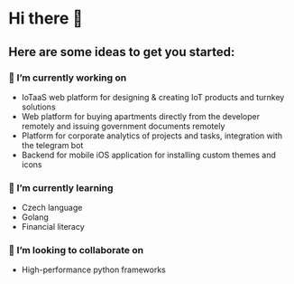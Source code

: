 # Hi there 👋

## Here are some ideas to get you started:

### 🔭 I’m currently working on
 - IoTaaS web platform for designing & creating IoT products and turnkey solutions
 - Web platform for buying apartments directly from the developer remotely and issuing government documents remotely
 - Platform for corporate analytics of projects and tasks, integration with the telegram bot
 - Backend for mobile iOS application for installing custom themes and icons

### 🌱 I’m currently learning
 - Czech language
 - Golang
 - Financial literacy
 
### 👯 I’m looking to collaborate on
 - High-performance python frameworks
 
